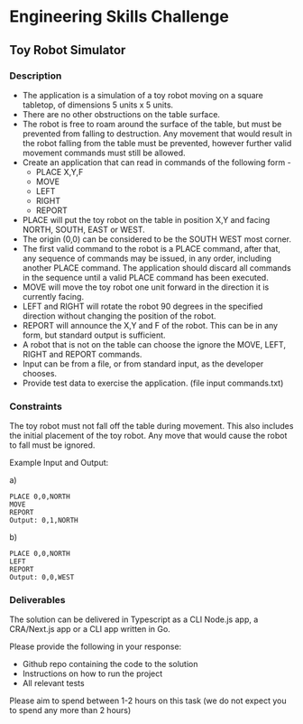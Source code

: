 # Engineering Skills Challenge
## Toy Robot Simulator
### Description
- The application is a simulation of a toy robot moving on a square tabletop, of dimensions
5 units x 5 units.
- There are no other obstructions on the table surface.
- The robot is free to roam around the surface of the table, but must be prevented from
falling to destruction. Any movement that would result in the robot falling from the table
must be prevented, however further valid movement commands must still be allowed.
- Create an application that can read in commands of the following form -
  - PLACE X,Y,F
  - MOVE
  - LEFT
  - RIGHT
  - REPORT
- PLACE will put the toy robot on the table in position X,Y and facing NORTH, SOUTH,
EAST or WEST.
- The origin (0,0) can be considered to be the SOUTH WEST most corner.
- The first valid command to the robot is a PLACE command, after that, any sequence of
commands may be issued, in any order, including another PLACE command. The
application should discard all commands in the sequence until a valid PLACE command
has been executed.
- MOVE will move the toy robot one unit forward in the direction it is currently facing.
- LEFT and RIGHT will rotate the robot 90 degrees in the specified direction without
changing the position of the robot.
- REPORT will announce the X,Y and F of the robot. This can be in any form, but standard
output is sufficient.
- A robot that is not on the table can choose the ignore the MOVE, LEFT, RIGHT and
REPORT commands.
- Input can be from a file, or from standard input, as the developer chooses.
- Provide test data to exercise the application. (file input commands.txt)

### Constraints
The toy robot must not fall off the table during movement. This also includes the initial
placement of the toy robot.
Any move that would cause the robot to fall must be ignored.

Example Input and Output:

a)
```
PLACE 0,0,NORTH
MOVE
REPORT
Output: 0,1,NORTH
```

b)
```
PLACE 0,0,NORTH
LEFT
REPORT
Output: 0,0,WEST
```

### Deliverables
The solution can be delivered in Typescript as a CLI Node.js app, a CRA/Next.js app or a CLI
app written in Go.

Please provide the following in your response:
- Github repo containing the code to the solution
- Instructions on how to run the project
- All relevant tests

Please aim to spend between 1-2 hours on this task (we do not expect you to spend any more
than 2 hours)